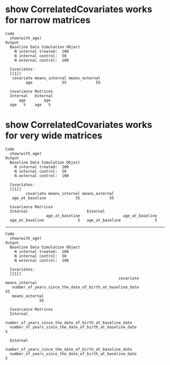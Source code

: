 # show CorrelatedCovariates works for narrow matrices

    Code
      show(with_age)
    Output
      Baseline Data Simulation Object
        N internal treated:  100 
        N internal control:  50 
        N external control:  100 
      
      Covariates: 
      [[1]]
       covariate means_internal means_external
             age             55             55
      
      Covariance Matrices
      Internal   External
          age        age 
      age   5    age   5 
      

# show CorrelatedCovariates works for very wide matrices

    Code
      show(with_age)
    Output
      Baseline Data Simulation Object
        N internal treated:  100 
        N internal control:  50 
        N external control:  100 
      
      Covariates: 
      [[1]]
             covariate means_internal means_external
       age_at_baseline             55             55
      
      Covariance Matrices
      Internal                          External
                      age_at_baseline                   age_at_baseline 
      age_at_baseline               5   age_at_baseline               5 
      

---

    Code
      show(with_age)
    Output
      Baseline Data Simulation Object
        N internal treated:  100 
        N internal control:  50 
        N external control:  100 
      
      Covariates: 
      [[1]]
                                                      covariate means_internal
       number_of_years_since_the_date_of_birth_at_baseline_date             55
       means_external
                   55
      
      Covariance Matrices
      Internal
                                                               number_of_years_since_the_date_of_birth_at_baseline_date 
      number_of_years_since_the_date_of_birth_at_baseline_date                                                        5 
      
      External
                                                               number_of_years_since_the_date_of_birth_at_baseline_date 
      number_of_years_since_the_date_of_birth_at_baseline_date                                                        5 
      

